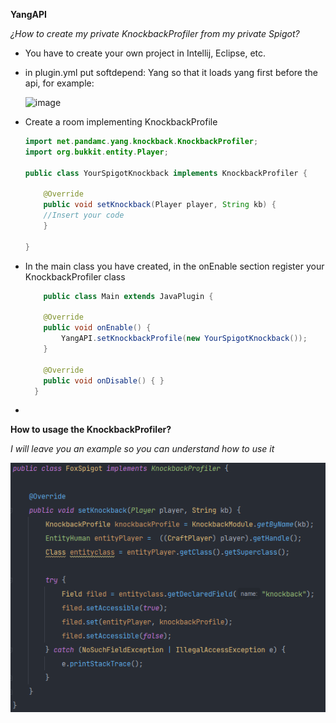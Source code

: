 **YangAPI**

_¿How to create my private KnockbackProfiler from my private Spigot?_

- You have to create your own project in Intellij, Eclipse, etc.


- in plugin.yml put softdepend: Yang so that it loads yang first before the api, for example: 

    ![image](https://user-images.githubusercontent.com/33809410/118216061-c9b63400-b440-11eb-82dc-63658caef2df.png)
  

- Create a room implementing KnockbackProfile
  ```Java
  import net.pandamc.yang.knockback.KnockbackProfiler;
  import org.bukkit.entity.Player;
  
  public class YourSpigotKnockback implements KnockbackProfiler {
  
      @Override
      public void setKnockback(Player player, String kb) {
      //Insert your code
      }
  
  }
  ```
  

- In the main class you have created, in the onEnable section register your KnockbackProfiler class 
  ```Java
      public class Main extends JavaPlugin {
  
      @Override
      public void onEnable() {
          YangAPI.setKnockbackProfile(new YourSpigotKnockback());
      }
  
      @Override
      public void onDisable() { }
    }
  ```
               
                       
 -
**How to usage the KnockbackProfiler?** 

_I will leave you an example so you can understand how to use it_

![img_2.png](img_2.png)

